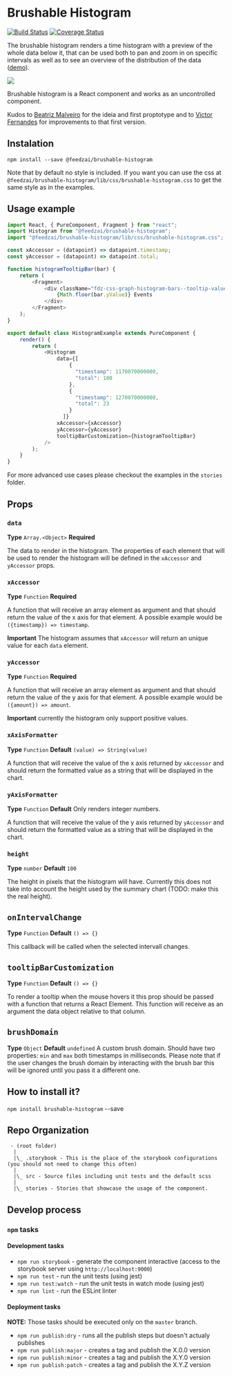 # Brushable Histogram

[![Build Status](https://travis-ci.com/feedzai/brushable-histogram.svg?branch=master)](https://travis-ci.com/feedzai/brushable-histogram)
[![Coverage Status](https://coveralls.io/repos/github/feedzai/brushable-histogram/badge.svg?branch=master)](https://coveralls.io/github/feedzai/brushable-histogram?branch=master)

The brushable histogram renders a time histogram with a preview of the whole data below it, that can be used both to
pan and zoom in on specific intervals as well as to see an overview of the distribution of the data ([demo](https://feedzai.github.io/brushable-histogram/)).


![](https://i.imgur.com/VUYAnxy.gif?raw=true)

Brushable histogram is a React component and works as an uncontrolled component.

Kudos to [Beatriz Malveiro](https://github.com/biamalveiro) for the ideia and first proptotype and to [Victor Fernandes](https://github.com/victorfern91) for improvements to that first version.

## Instalation

```shell
npm install --save @feedzai/brushable-histogram
```

Note that by default no style is included. If you want you can use the css at `@feedzai/brushable-histogram/lib/css/brushable-histogram.css` to get the same style as in the examples.

## Usage example

```js
import React, { PureComponent, Fragment } from "react";
import Histogram from "@feedzai/brushable-histogram";
import "@feedzai/brushable-histogram/lib/css/brushable-histogram.css";

const xAccessor = (datapoint) => datapoint.timestamp;
const yAccessor = (datapoint) => datapoint.total;

function histogramTooltipBar(bar) {
    return (
        <Fragment>
            <div className="fdz-css-graph-histogram-bars--tooltip-value">
                {Math.floor(bar.yValue)} Events
            </div>
        </Fragment>
    );
}

export default class HistogramExample extends PureComponent {
    render() {
        return (
            <Histogram
                data={[
                    {
                      "timestamp": 1170070000000,
                      "total": 100
                    },
                    {
                      "timestamp": 1270070000000,
                      "total": 23
                    }
                  ]}
                xAccessor={xAccessor}
                yAccessor={yAccessor}
                tooltipBarCustomization={histogramTooltipBar}
            />
        );
    }
}
```

For more advanced use cases please checkout the examples in the `stories` folder.


## Props

### `data`
**Type** `Array.<Object>` **Required**

The data to render in the histogram. The properties of each element that will be used to render the histogram will be defined in the `xAccessor` and `yAccessor` props.

### `xAccessor`
**Type** `Function` **Required**

A function that will receive an array element as argument and that should return the value of the x axis for that element. A possible example would be `({timestamp}) => timestamp`.

**Important** The histogram assumes that `xAccessor` will return an unique value for each `data` element.

### `yAccessor`
**Type** `Function` **Required**

A function that will receive an array element as argument and that should return the value of the y axis for that element. A possible example would be `({amount}) => amount`.

**Important** currently the histogram only support positive values.

### `xAxisFormatter`
**Type** `Function` **Default** `(value) => String(value)`

A function that will receive the value of the x axis returned by `xAccessor` and should return the formatted value as a string that will be displayed in the chart.

### `yAxisFormatter`
**Type** `Function` **Default** Only renders integer numbers.

A function that will receive the value of the y axis returned by `yAccessor` and should return the formatted value as a string that will be displayed in the chart.

### `height`
**Type** `number` **Default** `100`

The height in pixels that the histogram will have. Currently this does not take into account the height used by the summary chart (TODO: make this the real height).

## `onIntervalChange`
**Type** `Function` **Default** `() => {}`

This callback will be called when the selected intervall changes.

## `tooltipBarCustomization`
**Type** `Function` **Default** `() => {}`

To render a tooltip when the mouse hovers it this prop should be passed with a function that returns a React Element. This function will receive as an argument the data object relative to that column.

## `brushDomain`
**Type** `Object` **Default** `undefined`
A custom brush domain. Should have two properties: `min` and `max` both timestamps in milliseconds. Please note that if the user
changes the brush domain by interacting with the brush bar this will be ignored until you pass it a different one.

## How to install it?
`npm install brushable-histogram` --save

## Repo Organization
```
 - (root folder)
  |
  |\_ .storybook - This is the place of the storybook configurations (you should not need to change this often)
  |
  |\_ src - Source files including unit tests and the default scss
  |
  |\_ stories - Stories that showcase the usage of the component.
```
## Develop process

### `npm` tasks

#### Development tasks
- `npm run storybook` - generate the component interactive (access to the storybook server using `http://localhost:9000`)
- `npm run test` - run the unit tests (using jest)
- `npm run test:watch` - run the unit tests in watch mode (using jest)
- `npm run lint` - run the ESLint linter

#### Deployment tasks

**NOTE:** Those tasks should be executed only on the `master` branch.

- `npm run publish:dry` - runs all the publish steps but doesn't actualy publishes
- `npm run publish:major` - creates a tag and publish the X.0.0 version
- `npm run publish:minor` - creates a tag and publish the X.Y.0 version
- `npm run publish:patch` - creates a tag and publish the X.Y.Z version

